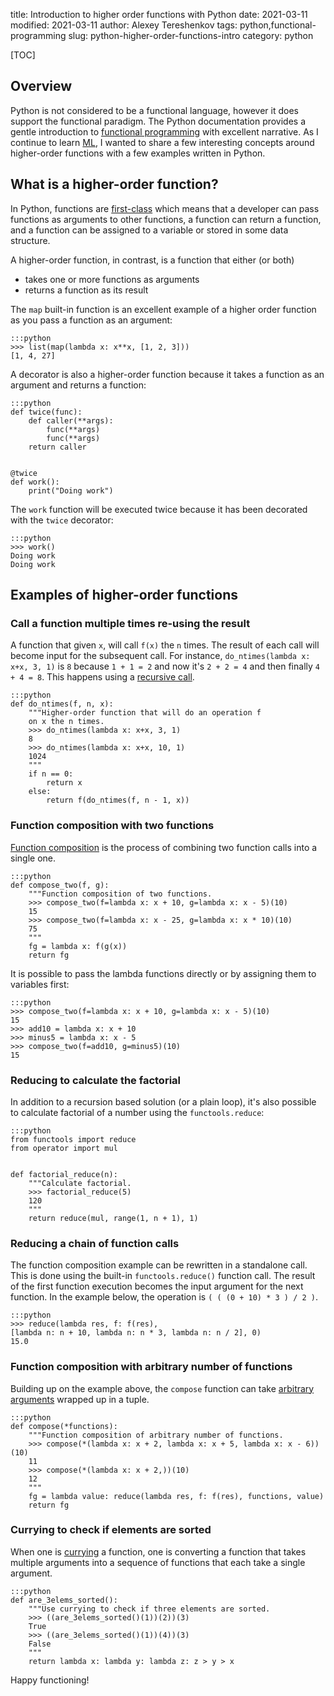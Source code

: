 title: Introduction to higher order functions with Python
date: 2021-03-11
modified: 2021-03-11
author: Alexey Tereshenkov
tags: python,functional-programming
slug: python-higher-order-functions-intro
category: python

[TOC]

## Overview

Python is not considered to be a functional language, however it does support the functional
paradigm.
The Python documentation provides a gentle introduction to 
[functional programming](https://docs.python.org/3/howto/functional.html) with excellent narrative.
As I continue to learn [ML](https://en.wikipedia.org/wiki/ML_(programming_language)), 
I wanted to share a few interesting concepts around higher-order functions with a few examples
written in Python.

## What is a higher-order function?

In Python, functions are [first-class](https://en.wikipedia.org/wiki/First-class_function) 
which means that a developer can pass functions as arguments to other functions,
a function can return a function, and a function can be assigned to a variable or stored in 
some data structure.

A higher-order function, in contrast, is a function that either (or both)

* takes one or more functions as arguments 
* returns a function as its result

The `map` built-in function is an excellent example of a higher order function as you pass a function
as an argument:

    :::python
    >>> list(map(lambda x: x**x, [1, 2, 3]))
    [1, 4, 27]

A decorator is also a higher-order function because it takes a function as an argument
and returns a function:

    :::python
    def twice(func):
        def caller(**args):
            func(**args)
            func(**args)
        return caller
    
    
    @twice
    def work():
        print("Doing work")

The `work` function will be executed twice because it has been decorated with the `twice` decorator:    

    :::python
    >>> work()
    Doing work
    Doing work

## Examples of higher-order functions

### Call a function multiple times re-using the result

A function that given `x`, will call `f(x)` the `n` times.
The result of each call will become input for the subsequent call.
For instance, `do_ntimes(lambda x: x+x, 3, 1)` is `8` because
`1 + 1 = 2` and now it's `2 + 2 = 4` and then finally `4 + 4 = 8`.
This happens using a [recursive call](https://alextereshenkov.github.io/python-recursion-intro.html).

    :::python
    def do_ntimes(f, n, x):
        """Higher-order function that will do an operation f
        on x the n times.
        >>> do_ntimes(lambda x: x+x, 3, 1)
        8
        >>> do_ntimes(lambda x: x+x, 10, 1)
        1024
        """
        if n == 0:
            return x
        else:
            return f(do_ntimes(f, n - 1, x))

### Function composition with two functions

[Function composition](https://en.wikipedia.org/wiki/Function_composition) 
is the process of combining two function calls into a single one.

    :::python
    def compose_two(f, g):
        """Function composition of two functions.
        >>> compose_two(f=lambda x: x + 10, g=lambda x: x - 5)(10)
        15
        >>> compose_two(f=lambda x: x - 25, g=lambda x: x * 10)(10)
        75
        """
        fg = lambda x: f(g(x))
        return fg

It is possible to pass the lambda functions directly or by assigning them
to variables first:

    :::python
    >>> compose_two(f=lambda x: x + 10, g=lambda x: x - 5)(10)
    15
    >>> add10 = lambda x: x + 10
    >>> minus5 = lambda x: x - 5
    >>> compose_two(f=add10, g=minus5)(10)
    15

### Reducing to calculate the factorial

In addition to a recursion based solution (or a plain loop), it's also possible to calculate
factorial of a number using the `functools.reduce`:

    :::python
    from functools import reduce
    from operator import mul


    def factorial_reduce(n):
        """Calculate factorial.
        >>> factorial_reduce(5)
        120
        """
        return reduce(mul, range(1, n + 1), 1)

### Reducing a chain of function calls

The function composition example can be rewritten in a standalone call.
This is done using the built-in `functools.reduce()` function call.
The result of the first function execution becomes the input argument
for the next function.
In the example below, the operation is `( ( (0 + 10) * 3 ) / 2 )`.

    :::python
    >>> reduce(lambda res, f: f(res), 
    [lambda n: n + 10, lambda n: n * 3, lambda n: n / 2], 0)
    15.0

### Function composition with arbitrary number of functions

Building up on the example above, the `compose` function can take
[arbitrary arguments](https://docs.python.org/dev/tutorial/controlflow.html#arbitrary-argument-lists) 
wrapped up in a tuple.

    :::python
    def compose(*functions):
        """Function composition of arbitrary number of functions.
        >>> compose(*(lambda x: x + 2, lambda x: x + 5, lambda x: x - 6))(10)
        11
        >>> compose(*(lambda x: x + 2,))(10)
        12
        """
        fg = lambda value: reduce(lambda res, f: f(res), functions, value)
        return fg

### Currying to check if elements are sorted

When one is [currying](https://en.wikipedia.org/wiki/Currying) a function, 
one is converting a function that takes multiple arguments into a sequence of functions that each take a single argument.

    :::python
    def are_3elems_sorted():
        """Use currying to check if three elements are sorted.
        >>> ((are_3elems_sorted()(1))(2))(3)
        True
        >>> ((are_3elems_sorted()(1))(4))(3)
        False
        """
        return lambda x: lambda y: lambda z: z > y > x


Happy functioning!
